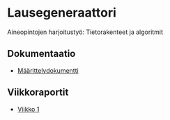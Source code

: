 # Lausegeneraattori
Aineopintojen harjoitustyö: Tietorakenteet ja algoritmit

## Dokumentaatio

- [Määrittelydokumentti](https://github.com/Desipeli/tiralabra/blob/main/dokumentaatio/m%C3%A4%C3%A4rittelydokumentti.md)

## Viikkoraportit

- [Viikko 1](https://github.com/Desipeli/tiralabra/blob/main/dokumentaatio/Viikkoraportti_1.md)
